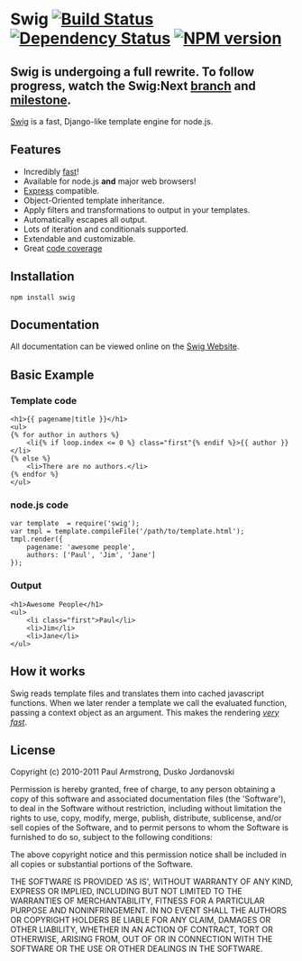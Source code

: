 
Swig [![Build Status](https://secure.travis-ci.org/paularmstrong/swig.png?branch=master)](http://travis-ci.org/paularmstrong/swig) [![Dependency Status](https://gemnasium.com/paularmstrong/swig.png)](https://gemnasium.com/paularmstrong/swig) [![NPM version](https://badge.fury.io/js/swig.png)](http://badge.fury.io/js/swig)
====

## Swig is undergoing a full rewrite. To follow progress, watch the Swig:Next [branch](https://github.com/paularmstrong/swig/commits/next) and [milestone](https://github.com/paularmstrong/swig/issues/milestones).

[Swig](http://paularmstrong.github.com/swig/) is a fast, Django-like template engine for node.js.

Features
--------

* Incredibly [fast][1]!
* Available for node.js **and** major web browsers!
* [Express](http://expressjs.com/) compatible.
* Object-Oriented template inheritance.
* Apply filters and transformations to output in your templates.
* Automatically escapes all output.
* Lots of iteration and conditionals supported.
* Extendable and customizable.
* Great [code coverage](http://paularmstrong.github.io/swig/)

Installation
------------

    npm install swig

Documentation
-------------

All documentation can be viewed online on the [Swig Website](http://paularmstrong.github.com/swig/).

Basic Example
-------------

### Template code

    <h1>{{ pagename|title }}</h1>
    <ul>
    {% for author in authors %}
        <li{% if loop.index <= 0 %} class="first"{% endif %}>{{ author }}</li>
    {% else %}
        <li>There are no authors.</li>
    {% endfor %}
    </ul>

### node.js code

    var template  = require('swig');
    var tmpl = template.compileFile('/path/to/template.html');
    tmpl.render({
        pagename: 'awesome people',
        authors: ['Paul', 'Jim', 'Jane']
    });

### Output

    <h1>Awesome People</h1>
    <ul>
        <li class="first">Paul</li>
        <li>Jim</li>
        <li>Jane</li>
    </ul>

How it works
------------

Swig reads template files and translates them into cached javascript functions. When we later render a template we call the evaluated function, passing a context object as an argument. This makes the rendering [_very fast_][1].

License
-------

Copyright (c) 2010-2011 Paul Armstrong, Dusko Jordanovski

Permission is hereby granted, free of charge, to any person obtaining a copy of this software and associated documentation files (the 'Software'), to deal in the Software without restriction, including without limitation the rights to use, copy, modify, merge, publish, distribute, sublicense, and/or sell copies of the Software, and to permit persons to whom the Software is furnished to do so, subject to the following conditions:

The above copyright notice and this permission notice shall be included in all copies or substantial portions of the Software.

THE SOFTWARE IS PROVIDED 'AS IS', WITHOUT WARRANTY OF ANY KIND, EXPRESS OR IMPLIED, INCLUDING BUT NOT LIMITED TO THE WARRANTIES OF MERCHANTABILITY, FITNESS FOR A PARTICULAR PURPOSE AND NONINFRINGEMENT. IN NO EVENT SHALL THE AUTHORS OR COPYRIGHT HOLDERS BE LIABLE FOR ANY CLAIM, DAMAGES OR OTHER LIABILITY, WHETHER IN AN ACTION OF CONTRACT, TORT OR OTHERWISE, ARISING FROM, OUT OF OR IN CONNECTION WITH THE SOFTWARE OR THE USE OR OTHER DEALINGS IN THE SOFTWARE.

[1]: http://paularmstrong.github.com/node-templates/
